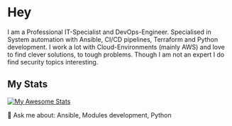 # Hey
I am a Professional IT-Specialist and DevOps-Engineer. Specialised in System automation with Ansible,
CI/CD pipelines, Terraform and Python development. I work a lot with Cloud-Environments (mainly AWS) and love to find clever solutions, to tough problems. Though I am not an expert I do find security topics interesting.

## My Stats

[![My Awesome Stats](https://awesome-github-stats.azurewebsites.net/user-stats/jamesv1994?cardType=level&preferLogin=false)](https://git.io/awesome-stats-card)


💬 Ask me about: Ansible, Modules development, Python